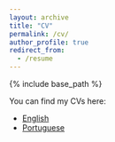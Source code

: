 ```yaml
---
layout: archive
title: "CV"
permalink: /cv/
author_profile: true
redirect_from:
  - /resume
---
```


{% include base_path %}

You can find my CVs here:

- [English](LHO_CV_EN.pdf)
- [Portuguese](LHO_CV.pdf)
